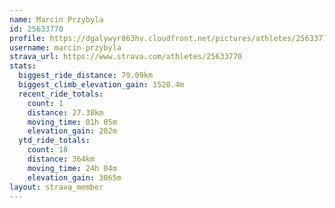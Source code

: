 ```yaml
---
name: Marcin Przybyla
id: 25633770
profile: https://dgalywyr863hv.cloudfront.net/pictures/athletes/25633770/12947173/2/large.jpg
username: marcin-przybyla
strava_url: https://www.strava.com/athletes/25633770
stats:
  biggest_ride_distance: 79.09km
  biggest_climb_elevation_gain: 1520.4m
  recent_ride_totals:
    count: 1
    distance: 27.38km
    moving_time: 01h 05m
    elevation_gain: 202m
  ytd_ride_totals:
    count: 18
    distance: 364km
    moving_time: 24h 04m
    elevation_gain: 3065m
layout: strava_member
--- 
```

